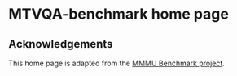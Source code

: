 # MTVQA-benchmark home page

## Acknowledgements
This home page is adapted from the [MMMU Benchmark project](https://github.com/MMMU-Benchmark/MMMU).